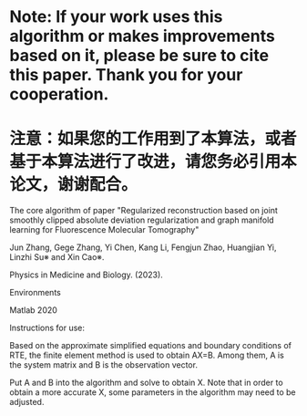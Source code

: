 # Note: If your work uses this algorithm or makes improvements based on it, please be sure to cite this paper. Thank you for your cooperation.

# 注意：如果您的工作用到了本算法，或者基于本算法进行了改进，请您务必引用本论文，谢谢配合。

The core algorithm of paper "Regularized reconstruction based on joint smoothly clipped absolute deviation regularization and graph manifold learning for Fluorescence Molecular Tomography"

Jun Zhang, Gege Zhang, Yi Chen, Kang Li, Fengjun Zhao, Huangjian Yi, Linzhi Su※ and Xin Cao※.

Physics in Medicine and Biology. (2023).

Environments

Matlab 2020

Instructions for use:

Based on the approximate simplified equations and boundary conditions of RTE, the finite element method is used to obtain AX=B. Among them, A is the system matrix and B is the observation vector.

Put A and B into the algorithm and solve to obtain X. Note that in order to obtain a more accurate X, some parameters in the algorithm may need to be adjusted.
